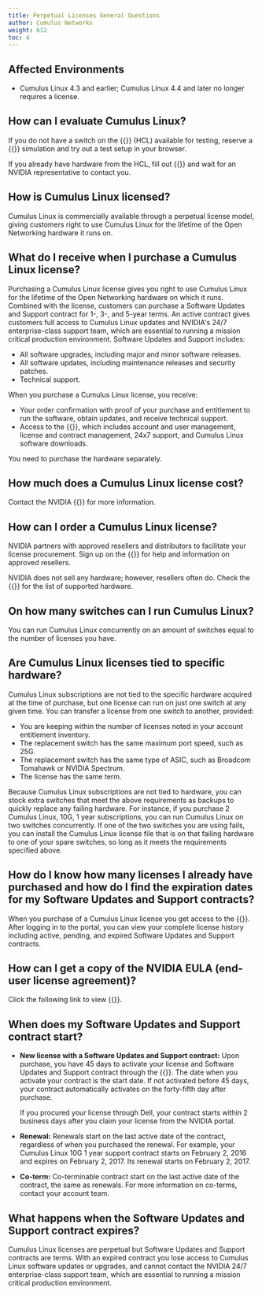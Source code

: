 ```yaml
---
title: Perpetual Licenses General Questions
author: Cumulus Networks
weight: 612
toc: 4
---
```


## Affected Environments

- Cumulus Linux 4.3 and earlier; Cumulus Linux 4.4 and later no longer requires a license.
<!-- vale off -->
## How can I evaluate Cumulus Linux?
<!-- vale on -->
If you do not have a switch on the {{<exlink url="https://www.nvidia.com/en-us/networking/ethernet-switching/hardware-compatibility-list/" text="hardware compatibility list">}} (HCL) available for testing, reserve a {{<exlink url="https://www.nvidia.com/en-us/networking/cumulus-linux-free-trial/" text="Cumulus in the Cloud">}} simulation and try out a test setup in your browser.

If you already have hardware from the HCL, fill out {{<exlink url="https://www.nvidia.com/en-us/contact/sales/" text="this form">}} and wait for an NVIDIA representative to contact you.

## How is Cumulus Linux licensed?

Cumulus Linux is commercially available through a perpetual license model, giving customers right to use Cumulus Linux for the lifetime of the Open Networking hardware it runs on.
<!-- vale off -->
## What do I receive when I purchase a Cumulus Linux license?
<!-- vale on -->
Purchasing a Cumulus Linux license gives you right to use Cumulus Linux for the lifetime of the Open Networking hardware on which it runs. Combined with the license, customers can purchase a Software Updates and Support contract for 1-, 3-, and 5-year terms. An active contract gives customers full access to Cumulus Linux updates and NVIDIA's 24/7 enterprise-class support team, which are essential to running a mission critical production environment. Software Updates and Support includes:

- All software upgrades, including major and minor software releases.
- All software updates, including maintenance releases and security patches.
- Technical support.

When you purchase a Cumulus Linux license, you receive:

- Your order confirmation with proof of your purchase and entitlement to run the software, obtain updates, and receive technical support.
- Access to the {{<exlink url="https://enterprise-support.nvidia.com/s/" text="NVIDIA Enterprise supoport portal">}}, which includes account and user management, license and contract management, 24x7 support, and Cumulus Linux software downloads.

You need to purchase the hardware separately.

## How much does a Cumulus Linux license cost?

Contact the NVIDIA {{<exlink url="mailto:sales@cumulusnetworks.com" text="sales team">}} for more information.
<!-- vale off -->
## How can I order a Cumulus Linux license?
<!-- vale on -->
NVIDIA partners with approved resellers and distributors to facilitate your license procurement. Sign up on the {{<exlink url="https://www.nvidia.com/en-us/contact/sales/" text="NVIDIA website">}} for help and information on approved resellers.

NVIDIA does not sell any hardware; however, resellers often do. Check the {{<exlink url="https://www.nvidia.com/en-us/networking/ethernet-switching/hardware-compatibility-list/" text="HCL">}} for the list of supported hardware.
<!-- vale off -->
## On how many switches can I run Cumulus Linux?
<!-- vale on -->
You can run Cumulus Linux concurrently on an amount of switches equal to the number of licenses you have.

## Are Cumulus Linux licenses tied to specific hardware?

Cumulus Linux subscriptions are not tied to the specific hardware acquired at the time of purchase, but one license can run on just one switch at any given time. You can transfer a license from one switch to another, provided:

- You are keeping within the number of licenses noted in your account entitlement inventory.
- The replacement switch has the same maximum port speed, such as 25G.
- The replacement switch has the same type of ASIC, such as Broadcom Tomahawk or NVIDIA Spectrum.
- The license has the same term.

Because Cumulus Linux subscriptions are not tied to hardware, you can stock extra switches that meet the above requirements as backups to quickly replace any failing hardware. For instance, if you purchase 2 Cumulus Linux, 10G, 1 year subscriptions, you can run Cumulus Linux on two switches concurrently. If one of the two switches you are using fails, you can install the Cumulus Linux license file that is on that failing hardware to one of your spare switches, so long as it meets the requirements specified above.
<!-- vale off -->
## How do I know how many licenses I already have purchased and how do I find the expiration dates for my Software Updates and Support contracts?
<!-- vale on -->
When you purchase of a Cumulus Linux license you get access to the {{<exlink url="https://enterprise-support.nvidia.com/s/" text="NVIDIA Enterprise supoport portal">}}. After logging in to the portal, you can view your complete license history including active, pending, and expired Software Updates and Support contracts.
<!-- vale off -->
## How can I get a copy of the NVIDIA EULA (end-user license agreement)?
<!-- vale on -->
Click the following link to view {{<exlink url="https://docs.nvidia.com/cuda/archive/9.1/pdf/EULA.pdf" text="the EULA">}}.
<!-- vale off -->
## When does my Software Updates and Support contract start?
<!-- vale on -->
- **New license with a Software Updates and Support contract:** Upon purchase, you have 45 days to activate your license and Software Updates and Support contract through the {{<exlink url="https://enterprise-support.nvidia.com/s/" text="NVIDIA Enterprise supoport portal">}}. The date when you activate your contract is the start date. If not activated before 45 days, your contract automatically activates on the forty-fifth day after purchase.

    If you procured your license through Dell, your contract starts within 2 business days after you claim your license from the NVIDIA portal.
- **Renewal:** Renewals start on the last active date of the contract, regardless of when you purchased the renewal. For example, your Cumulus Linux 10G 1 year support contract starts on February 2, 2016 and expires on February 2, 2017. Its renewal starts on February 2, 2017.
- **Co-term:** Co-terminable contract start on the last active date of the contract, the same as renewals. For more information on co-terms, contact your account team.

## What happens when the Software Updates and Support contract expires?

Cumulus Linux licenses are perpetual but Software Updates and Support contracts are terms. With an expired contract you lose access to Cumulus Linux software updates or upgrades, and cannot contact the NVIDIA 24/7 enterprise-class support team, which are essential to running a mission critical production environment.
